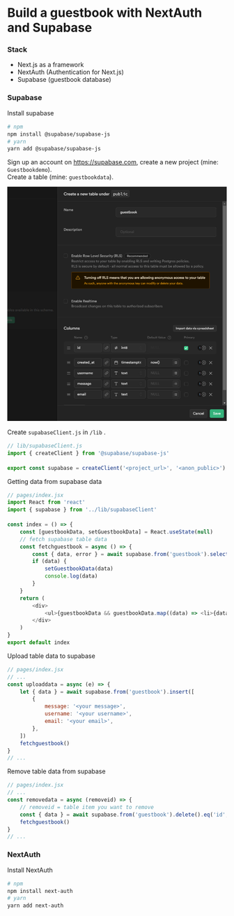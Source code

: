 # Build a guestbook with NextAuth and Supabase

### Stack

-   Next.js as a framework
-   NextAuth (Authentication for Next.js)
-   Supabase (guestbook database)

### Supabase

Install supabase

```bash
# npm
npm install @supabase/supabase-js
# yarn
yarn add @supabase/supabase-js
```

Sign up an account on https://supabase.com, create a new project (mine: `Guestbookdemo`).\
Create a table (mine: `guestbookdata`).

![img](/public/supabase-table-create.png)

Create `supabaseClient.js` in `/lib` .

```js
// lib/supabaseClient.js
import { createClient } from '@supabase/supabase-js'

export const supabase = createClient('<project_url>', '<anon_public>')
```

Getting data from supabase data

```js
// pages/index.jsx
import React from 'react'
import { supabase } from '../lib/supabaseClient'

const index = () => {
    const [guestbookData, setGuestbookData] = React.useState(null)
    // fetch supabase table data
    const fetchguestbook = async () => {
        const { data, error } = await supabase.from('guestbook').select()
        if (data) {
            setGuestbookData(data)
            console.log(data)
        }
    }
    return (
        <div>
            <ul>{guestbookData && guestbookData.map((data) => <li>{data.message}</li>)}</ul>
        </div>
    )
}
export default index
```

Upload table data to supabase

```js
// pages/index.jsx
// ...
const uploaddata = async (e) => {
    let { data } = await supabase.from('guestbook').insert([
        {
            message: '<your message>',
            username: '<your username>',
            email: '<your email>',
        },
    ])
    fetchguestbook()
}
// ...
```

Remove table data from supabase

```jsx
// pages/index.jsx
// ...
const removedata = async (removeid) => {
    // removeid = table item you want to remove
    const { data } = await supabase.from('guestbook').delete().eq('id', removeid)
    fetchguestbook()
}
// ...
```

### NextAuth
Install NextAuth
```bash
# npm
npm install next-auth
# yarn
yarn add next-auth
```